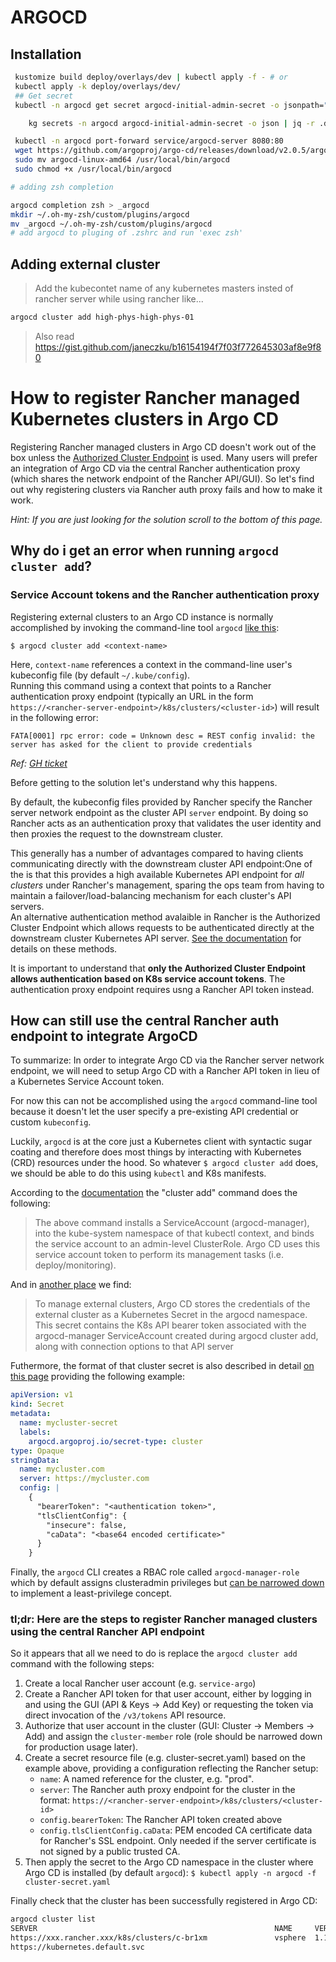 # ARGOCD 



## Installation

```bash
 kustomize build deploy/overlays/dev | kubectl apply -f - # or
 kubectl apply -k deploy/overlays/dev/
 ## Get secret
 kubectl -n argocd get secret argocd-initial-admin-secret -o jsonpath="{.data.password}" | base64 -d && echo

	kg secrets -n argocd argocd-initial-admin-secret -o json | jq -r .data.password | base64 -d && echo

 kubectl -n argocd port-forward service/argocd-server 8080:80
 wget https://github.com/argoproj/argo-cd/releases/download/v2.0.5/argocd-linux-amd64
 sudo mv argocd-linux-amd64 /usr/local/bin/argocd
 sudo chmod +x /usr/local/bin/argocd
 ```
```bash
# adding zsh completion

argocd completion zsh > _argocd
mkdir ~/.oh-my-zsh/custom/plugins/argocd
mv _argocd ~/.oh-my-zsh/custom/plugins/argocd
# add argocd to pluging of .zshrc and run 'exec zsh'
```
 ## Adding external cluster
> Add the kubecontet name of any kubernetes masters insted of rancher server while using rancher like...

```bash
argocd cluster add high-phys-high-phys-01
```
> Also read https://gist.github.com/janeczku/b16154194f7f03f772645303af8e9f80

# How to register Rancher managed Kubernetes clusters in Argo CD

Registering Rancher managed clusters in Argo CD doesn't work out of the box unless the [Authorized Cluster Endpoint](https://rancher.com/docs/rancher/v2.x/en/cluster-admin/cluster-access/ace) is used. Many users will prefer an integration of Argo CD via the central Rancher authentication proxy (which shares the network endpoint of the Rancher API/GUI). So let's find out why registering clusters via Rancher auth proxy fails and how to make it work.    

*Hint: If you are just looking for the solution scroll to the bottom of this page.*

## Why do i get an error when running `argocd cluster add`?

### Service Account tokens and the Rancher authentication proxy

Registering external clusters to an Argo CD instance is normally accomplished by invoking the command-line tool `argocd` [like this](https://argoproj.github.io/argo-cd/getting_started/#5-register-a-cluster-to-deploy-apps-to-optional):

```shell
$ argocd cluster add <context-name>
```

Here, `context-name` references a context in the command-line user's kubeconfig file (by default `~/.kube/config`).    
Running this command using a context that points to a Rancher authentication proxy endpoint (typically an URL in the form `https://<rancher-server-endpoint>/k8s/clusters/<cluster-id>`) will result in the following error:

```
FATA[0001] rpc error: code = Unknown desc = REST config invalid: the server has asked for the client to provide credentials 
```

*Ref: [GH ticket](https://github.com/argoproj/argo-cd/issues/1237)*

Before getting to the solution let's understand why this happens.

By default, the kubeconfig files provided by Rancher specify the Rancher server network endpoint as the cluster API `server` endpoint. By doing so Rancher acts as an authentication proxy that validates the user identity and then proxies the request to the downstream cluster.

This generally has a number of advantages compared to having clients communicating directly with the downstream cluster API endpoint:One of the is that this  provides a high available Kubernetes API endpoint for *all clusters* under Rancher's management, sparing the ops team from having to maintain a failover/load-balancing mechanism for each cluster's API servers.    
An alternative authentication method avalaible in Rancher is the Authorized Cluster Endpoint which allows requests to be authenticated directly at the downstream cluster Kubernetes API server. [See the documentation](https://rancher.com/docs/rancher/v2.x/en/cluster-admin/cluster-access/ace) for details on these methods.    

It is important to understand that **only the Authorized Cluster Endpoint allows authentication based on K8s service account tokens**. The authentication proxy endpoint requires usng a Rancher API token instead.

## How can still use the central Rancher auth endpoint to integrate ArgoCD

To summarize: In order to integrate Argo CD via the Rancher server network endpoint, we will need to setup Argo CD with a Rancher API token in lieu of a Kubernetes Service Account token.   

For now this can not be accomplished using the `argocd` command-line tool because it doesn't let the user specify a pre-existing API credential or custom `kubeconfig`.     

Luckily, `argocd` is at the core just a Kubernetes client with syntactic sugar coating and therefore does most things by interacting with Kubernetes (CRD) resources under the hood. So whatever `$ argocd cluster add` does, we should be able to do this using `kubectl` and K8s manifests.

According to the [documentation](https://argoproj.github.io/argo-cd/getting_started/#5-register-a-cluster-to-deploy-apps-to-optional) the "cluster add" command does the following:     

> The above command installs a ServiceAccount (argocd-manager), into the kube-system namespace of that kubectl context, and binds the service account to an admin-level ClusterRole. Argo CD uses this service account token to perform its management tasks (i.e. deploy/monitoring).

And in [another place](https://argoproj.github.io/argo-cd/operator-manual/security/#external-cluster-credentials) we find:

> To manage external clusters, Argo CD stores the credentials of the external cluster as a Kubernetes Secret in the argocd namespace. This secret contains the K8s API bearer token associated with the argocd-manager ServiceAccount created during argocd cluster add, along with connection options to that API server

Futhermore, the format of that cluster secret is also described in detail [on this page](https://argoproj.github.io/argo-cd/operator-manual/declarative-setup/#clusters) providing the following example:

```yaml
apiVersion: v1
kind: Secret
metadata:
  name: mycluster-secret
  labels:
    argocd.argoproj.io/secret-type: cluster
type: Opaque
stringData:
  name: mycluster.com
  server: https://mycluster.com
  config: |
    {
      "bearerToken": "<authentication token>",
      "tlsClientConfig": {
        "insecure": false,
        "caData": "<base64 encoded certificate>"
      }
    }
```

Finally, the `argocd` CLI creates a RBAC role called `argocd-manager-role` which by default assigns clusteradmin privileges but [can be narrowed down](https://argoproj.github.io/argo-cd/operator-manual/security/#cluster-rbac) to implement a least-privilege concept.

### tl;dr: Here are the steps to register Rancher managed clusters using the central Rancher API endpoint

So it appears that all we need to do is replace the `argocd cluster add` command with the following steps:

1. Create a local Rancher user account (e.g. `service-argo`)
2. Create a Rancher API token for that user account, either by logging in and using the GUI (API & Keys -> Add Key) or requesting the token via direct invocation of the `/v3/tokens` API resource.
3. Authorize that user account in the cluster (GUI: Cluster -> Members -> Add) and assign the `cluster-member` role (role should be narrowed down for production usage later).
4. Create a secret resource file (e.g. cluster-secret.yaml) based on the example above, providing a configuration reflecting the Rancher setup:
    - `name`: A named reference for the cluster, e.g. "prod".
    - `server`: The Rancher auth proxy endpoint for the cluster in the format: `https://<rancher-server-endpoint>/k8s/clusters/<cluster-id>`
    - `config.bearerToken`: The Rancher API token created above
    - `config.tlsClientConfig.caData`: PEM encoded CA certificate data for Rancher's SSL endpoint. Only needed if the server certificate is not signed by a public trusted CA.
5. Then apply the secret to the Argo CD namespace in the cluster where Argo CD is installed (by default `argocd`):
    `$ kubectl apply -n argocd -f cluster-secret.yaml`
    
Finally check that the cluster has been successfully registered in Argo CD:

```sh
argocd cluster list
SERVER                                                     NAME     VERSION  STATUS      MESSAGE
https://xxx.rancher.xxx/k8s/clusters/c-br1xm               vsphere  1.17     Successful
https://kubernetes.default.svc                                               Successful
```